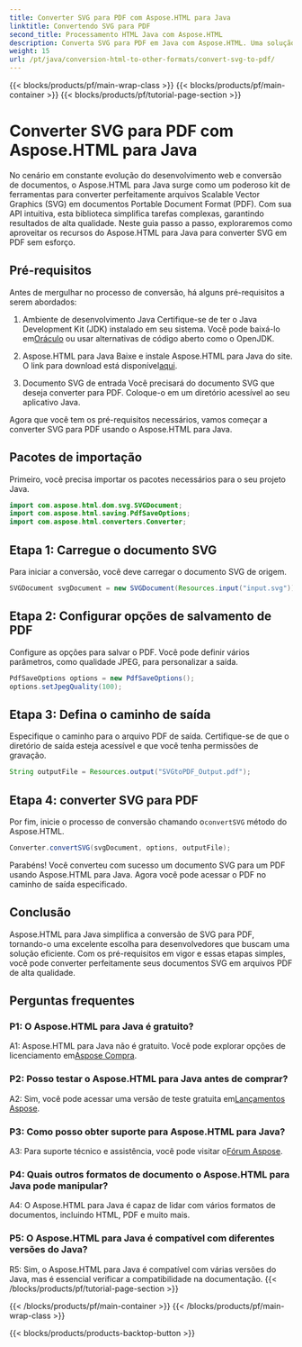 ```yaml
---
title: Converter SVG para PDF com Aspose.HTML para Java
linktitle: Convertendo SVG para PDF
second_title: Processamento HTML Java com Aspose.HTML
description: Converta SVG para PDF em Java com Aspose.HTML. Uma solução perfeita para conversão de documentos de alta qualidade.
weight: 15
url: /pt/java/conversion-html-to-other-formats/convert-svg-to-pdf/
---
```


{{< blocks/products/pf/main-wrap-class >}}
{{< blocks/products/pf/main-container >}}
{{< blocks/products/pf/tutorial-page-section >}}

# Converter SVG para PDF com Aspose.HTML para Java


No cenário em constante evolução do desenvolvimento web e conversão de documentos, o Aspose.HTML para Java surge como um poderoso kit de ferramentas para converter perfeitamente arquivos Scalable Vector Graphics (SVG) em documentos Portable Document Format (PDF). Com sua API intuitiva, esta biblioteca simplifica tarefas complexas, garantindo resultados de alta qualidade. Neste guia passo a passo, exploraremos como aproveitar os recursos do Aspose.HTML para Java para converter SVG em PDF sem esforço.

## Pré-requisitos

Antes de mergulhar no processo de conversão, há alguns pré-requisitos a serem abordados:

1. Ambiente de desenvolvimento Java
 Certifique-se de ter o Java Development Kit (JDK) instalado em seu sistema. Você pode baixá-lo em[Oráculo](https://www.oracle.com/java/technologies/javase-downloads.html) ou usar alternativas de código aberto como o OpenJDK.

2. Aspose.HTML para Java
 Baixe e instale Aspose.HTML para Java do site. O link para download está disponível[aqui](https://releases.aspose.com/html/java/).

3. Documento SVG de entrada
Você precisará do documento SVG que deseja converter para PDF. Coloque-o em um diretório acessível ao seu aplicativo Java.

Agora que você tem os pré-requisitos necessários, vamos começar a converter SVG para PDF usando o Aspose.HTML para Java.

## Pacotes de importação

Primeiro, você precisa importar os pacotes necessários para o seu projeto Java.

```java
import com.aspose.html.dom.svg.SVGDocument;
import com.aspose.html.saving.PdfSaveOptions;
import com.aspose.html.converters.Converter;
```

## Etapa 1: Carregue o documento SVG

Para iniciar a conversão, você deve carregar o documento SVG de origem.

```java
SVGDocument svgDocument = new SVGDocument(Resources.input("input.svg"));
```

## Etapa 2: Configurar opções de salvamento de PDF

Configure as opções para salvar o PDF. Você pode definir vários parâmetros, como qualidade JPEG, para personalizar a saída.

```java
PdfSaveOptions options = new PdfSaveOptions();
options.setJpegQuality(100);
```

## Etapa 3: Defina o caminho de saída

Especifique o caminho para o arquivo PDF de saída. Certifique-se de que o diretório de saída esteja acessível e que você tenha permissões de gravação.

```java
String outputFile = Resources.output("SVGtoPDF_Output.pdf");
```

## Etapa 4: converter SVG para PDF

 Por fim, inicie o processo de conversão chamando o`convertSVG` método do Aspose.HTML.

```java
Converter.convertSVG(svgDocument, options, outputFile);
```

Parabéns! Você converteu com sucesso um documento SVG para um PDF usando Aspose.HTML para Java. Agora você pode acessar o PDF no caminho de saída especificado.

## Conclusão

Aspose.HTML para Java simplifica a conversão de SVG para PDF, tornando-o uma excelente escolha para desenvolvedores que buscam uma solução eficiente. Com os pré-requisitos em vigor e essas etapas simples, você pode converter perfeitamente seus documentos SVG em arquivos PDF de alta qualidade.

## Perguntas frequentes

### P1: O Aspose.HTML para Java é gratuito?

 A1: Aspose.HTML para Java não é gratuito. Você pode explorar opções de licenciamento em[Aspose Compra](https://purchase.aspose.com/buy).

### P2: Posso testar o Aspose.HTML para Java antes de comprar?

 A2: Sim, você pode acessar uma versão de teste gratuita em[Lançamentos Aspose](https://releases.aspose.com/html/java).

### P3: Como posso obter suporte para Aspose.HTML para Java?

 A3: Para suporte técnico e assistência, você pode visitar o[Fórum Aspose](https://forum.aspose.com/).

### P4: Quais outros formatos de documento o Aspose.HTML para Java pode manipular?

A4: O Aspose.HTML para Java é capaz de lidar com vários formatos de documentos, incluindo HTML, PDF e muito mais.

### P5: O Aspose.HTML para Java é compatível com diferentes versões do Java?

R5: Sim, o Aspose.HTML para Java é compatível com várias versões do Java, mas é essencial verificar a compatibilidade na documentação.
{{< /blocks/products/pf/tutorial-page-section >}}

{{< /blocks/products/pf/main-container >}}
{{< /blocks/products/pf/main-wrap-class >}}

{{< blocks/products/products-backtop-button >}}
